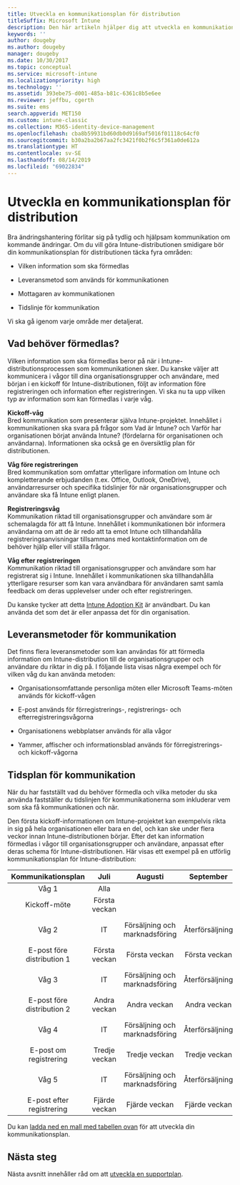 ```yaml
---
title: Utveckla en kommunikationsplan för distribution
titleSuffix: Microsoft Intune
description: Den här artikeln hjälper dig att utveckla en kommunikationsplan för din Microsoft Intune-distribution.
keywords: ''
author: dougeby
ms.author: dougeby
manager: dougeby
ms.date: 10/30/2017
ms.topic: conceptual
ms.service: microsoft-intune
ms.localizationpriority: high
ms.technology: ''
ms.assetid: 393ebe75-d001-485a-b81c-6361c8b5e6ee
ms.reviewer: jeffbu, cgerth
ms.suite: ems
search.appverid: MET150
ms.custom: intune-classic
ms.collection: M365-identity-device-management
ms.openlocfilehash: cba8b59931bd60db0d9169af5016f01118c64cf0
ms.sourcegitcommit: b30a2ba2b67aa2fc3421f0b2f6c5f361a0de612a
ms.translationtype: HT
ms.contentlocale: sv-SE
ms.lasthandoff: 08/14/2019
ms.locfileid: "69022834"
---
```

# <a name="develop-a-rollout-communication-plan"></a>Utveckla en kommunikationsplan för distribution

Bra ändringshantering förlitar sig på tydlig och hjälpsam kommunikation om kommande ändringar. Om du vill göra Intune-distributionen smidigare bör din kommunikationsplan för distributionen täcka fyra områden:

- Vilken information som ska förmedlas

- Leveransmetod som används för kommunikationen

- Mottagaren av kommunikationen

- Tidslinje för kommunikation

Vi ska gå igenom varje område mer detaljerat.

## <a name="what-needs-to-be-communicated"></a>Vad behöver förmedlas?

Vilken information som ska förmedlas beror på när i Intune-distributionsprocessen som kommunikationen sker. Du kanske väljer att kommunicera i vågor till dina organisationsgrupper och användare, med början i en kickoff för Intune-distributionen, följt av information före registreringen och information efter registreringen. Vi ska nu ta upp vilken typ av information som kan förmedlas i varje våg.

**Kickoff-våg** <br/>Bred kommunikation som presenterar själva Intune-projektet. Innehållet i kommunikationen ska svara på frågor som Vad är Intune? och Varför har organisationen börjat använda Intune? (fördelarna för organisationen och användarna). Informationen ska också ge en översiktlig plan för distributionen.

**Våg före registreringen**<br/> Bred kommunikation som omfattar ytterligare information om Intune och kompletterande erbjudanden (t.ex. Office, Outlook, OneDrive), användarresurser och specifika tidslinjer för när organisationsgrupper och användare ska få Intune enligt planen.

**Registreringsvåg**<br/> Kommunikation riktad till organisationsgrupper och användare som är schemalagda för att få Intune. Innehållet i kommunikationen bör informera användarna om att de är redo att ta emot Intune och tillhandahålla registreringsanvisningar tillsammans med kontaktinformation om de behöver hjälp eller vill ställa frågor.

**Våg efter registreringen**<br/> Kommunikation riktad till organisationsgrupper och användare som har registrerat sig i Intune. Innehållet i kommunikationen ska tillhandahålla ytterligare resurser som kan vara användbara för användaren samt samla feedback om deras upplevelser under och efter registreringen.

Du kanske tycker att detta [Intune Adoption Kit](https://aka.ms/IntuneAdoptionKit) är användbart. Du kan använda det som det är eller anpassa det för din organisation.

## <a name="communication-delivery-methods"></a>Leveransmetoder för kommunikation

Det finns flera leveransmetoder som kan användas för att förmedla information om Intune-distribution till de organisationsgrupper och användare du riktar in dig på. I följande lista visas några exempel och för vilken våg du kan använda metoden:

- Organisationsomfattande personliga möten eller Microsoft Teams-möten används för kickoff-vågen

- E-post används för förregistrerings-, registrerings- och efterregistreringsvågorna

- Organisationens webbplatser används för alla vågor

- Yammer, affischer och informationsblad används för förregistrerings- och kickoff-vågorna

## <a name="communications-timeline"></a>Tidsplan för kommunikation

När du har fastställt vad du behöver förmedla och vilka metoder du ska använda fastställer du tidslinjen för kommunikationerna som inkluderar vem som ska få kommunikationen och när.

Den första kickoff-informationen om Intune-projektet kan exempelvis rikta in sig på hela organisationen eller bara en del, och kan ske under flera veckor innan Intune-distributionen börjar. Efter det kan information förmedlas i vågor till organisationsgrupper och användare, anpassat efter deras schema för Intune-distributionen. Här visas ett exempel på en utförlig kommunikationsplan för Intune-distribution:

  | **Kommunikationsplan** | **Juli** | **Augusti** | **September** | **Oktober** |
|:---:|:---:|:---:|:---:|:---:|
| Våg 1  | Alla |  |  |  |                                                         
| Kickoff-möte | Första veckan |  |  |  |                                                         
| Våg 2 | IT | Försäljning och marknadsföring | Återförsäljning | Personalavdelningen, ekonomiavdelningen och chefer |
| E-post före distribution 1 | Första veckan | Första veckan | Första veckan | Första veckan |
| Våg 3 | IT | Försäljning och marknadsföring | Återförsäljning | Personalavdelningen, ekonomiavdelningen och chefer |
| E-post före distribution 2 | Andra veckan | Andra veckan | Andra veckan | Andra veckan |
| Våg 4 | IT | Försäljning och marknadsföring | Återförsäljning | Personalavdelningen, ekonomiavdelningen och chefer |
| E-post om registrering | Tredje veckan | Tredje veckan | Tredje veckan | Tredje veckan |
| Våg 5 | IT | Försäljning och marknadsföring | Återförsäljning | Personalavdelningen, ekonomiavdelningen och chefer |
| E-post efter registrering | Fjärde veckan | Fjärde veckan | Fjärde veckan | Fjärde veckan |

Du kan [ladda ned en mall med tabellen ovan](https://gallery.technet.microsoft.com/Intune-deployment-planning-fae156c2?redir=0) för att utveckla din kommunikationsplan.

## <a name="next-step"></a>Nästa steg

Nästa avsnitt innehåller råd om att [utveckla en supportplan](planning-guide-support-plan.md).
